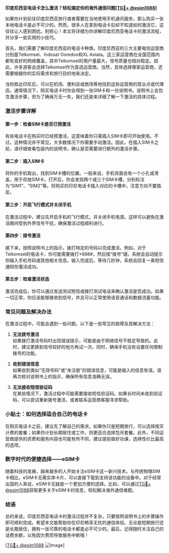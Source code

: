 **印度尼西亚电话卡怎么激活？轻松搞定你的海外通信问题[[TG💪+ @esim1088](https://t.me/s/esim1088)]**

如果你计划前往印度尼西亚旅行或者需要在当地使用手机通讯服务，那么购买一张本地电话卡是必不可少的。然而，很多人在拿到电话卡后却不知道如何激活它，这往往让人感到困扰。别担心！本文将详细为你讲解印度尼西亚电话卡的激活流程，并分享一些实用的小技巧。

首先，我们需要了解印度尼西亚的电话卡种类。印度尼西亚的三大主要电信运营商分别是Telkomsel、Indosat Ooredoo和XL Axiata。这三家运营商在全国范围内都有良好的网络覆盖，其中Telkomsel的用户量最大，信号质量也相对稳定。因此，许多游客会选择Telkomsel作为首选运营商。当然，具体选择哪家运营商，还需要根据你的实际需求和旅行目的地来决定。

当你抵达印尼后，可以在机场、便利店或商场等地找到这些运营商的营业点或代理店。通常情况下，购买电话卡时你会得到一张SIM卡和一份说明书。说明书上会包含激活步骤，但为了确保万无一失，我们还是来详细了解一下激活的具体过程。

### 激活步骤详解

#### 第一步：检查SIM卡是否已预激活
有些电话卡在购买时已经预激活，这意味着你只需插入SIM卡即可开始使用。不过，这种情况并不常见，大多数情况下你需要手动激活。因此，在插入SIM卡之前，请仔细查看包装内的说明书，确认是否需要进行额外的激活步骤。

#### 第二步：插入SIM卡
将你的手机取出，找到SIM卡槽的位置。一般来说，手机背面会有一个小孔或滑盖，用于存放SIM卡。打开后，你会发现两个或三个SIM卡槽，分别标注为“SIM1”、“SIM2”等。将购买的印尼电话卡插入对应的卡槽中，注意方向不要插反。

#### 第三步：开启飞行模式并关闭手机
在激活过程中，建议先开启手机的飞行模式，并关闭手机电源。这样可以避免在激活期间受到外界信号干扰，确保激活过程顺利进行。

#### 第四步：拨号激活
接下来，按照说明书上的指示，拨打特定的号码以完成激活。例如，对于Telkomsel的电话卡，你可能需要拨打*888#，然后按“拨号”键。系统会自动提示你输入手机号码或其他相关信息。输入完成后，等待几秒钟，系统会回复一条短信通知你激活成功。

#### 第五步：检查激活状态
激活完成后，你可以通过发送测试短信或拨打测试电话来确认激活是否成功。如果一切正常，你应该能够接收到信号，并且可以正常使用语音通话和数据流量功能。

### 常见问题及解决办法

在激活过程中，可能会遇到一些问题。以下是一些常见的故障及其解决方法：

1. **无法拨号激活**  
   如果拨打激活号码时出现错误提示，可能是由于网络信号不稳定导致的。此时，建议更换到信号较好的地方再试一次。同时，确保手机没有设置任何限制拨号的功能。

2. **收到错误信息**  
   如果收到类似“无效号码”或“未注册”的错误信息，可能是输入的信息有误。请再次核对说明书上的指示，确保所有信息准确无误。

3. **无法接收短信验证码**  
   在某些情况下，激活过程中可能需要接收短信验证码。如果长时间未收到验证码，可以尝试重新拨号激活，或者联系运营商客服寻求帮助。

### 小贴士：如何选择适合自己的电话卡

在购买电话卡之前，建议先了解自己的需求。如果你只是短期旅行，可以选择按天计费的套餐；如果你计划长期居住或工作，则更适合选择包月套餐。此外，不同运营商提供的资费和服务内容也可能有所不同，建议提前做好功课，选择性价比最高的选项。

### 数字时代的便捷选择——eSIM卡

随着科技的发展，越来越多的人开始关注eSIM卡这一新兴技术。与传统物理SIM卡相比，eSIM卡无需实体卡片，可以直接下载到支持该功能的设备中。对于经常出国的人来说，eSIM卡无疑是一个更加方便的选择。比如，可以通过[TG💪+ @esim1088](https://t.me/s/esim1088)获取更多关于eSIM卡的信息，轻松解决海外通信难题。

### 结语

总的来说，印度尼西亚电话卡的激活过程并不复杂，只要按照说明书上的步骤操作即可顺利完成。希望本文能帮助你在印尼畅享无忧的通信体验。无论是短期旅行还是长期居住，拥有一张可靠的电话卡都是必不可少的。最后，记得随时关注自己的话费余额，以免因欠费而导致服务中断哦！

[[TG💪+ @esim1088](https://t.me/s/esim1088) ![Image](https://i.postimg.cc/4NQfJmqS/Snipaste-2025-05-13-00-14-12.png)]